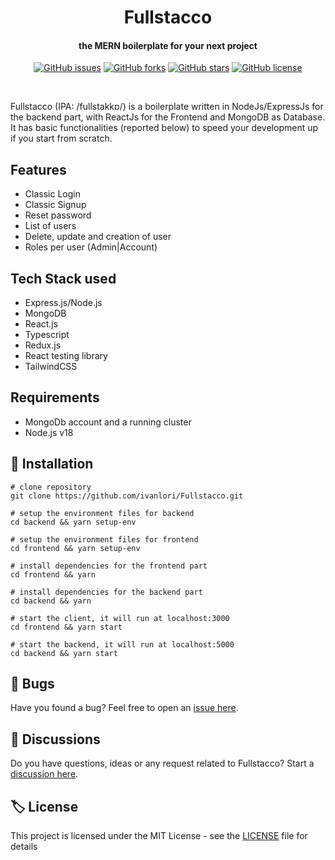 <h1 align="center">
 	Fullstacco
</h1>

<h4 align="center">the MERN boilerplate for your next project</h4>

<p align="center">
<a href="https://github.com/ivanlori/Fullstacco/issues"><img alt="GitHub issues" src="https://img.shields.io/github/issues/ivanlori/Fullstacco"></a>
<a href="https://github.com/ivanlori/Fullstacco/network"><img alt="GitHub forks" src="https://img.shields.io/github/forks/ivanlori/Fullstacco"></a>
<a href="https://github.com/ivanlori/Fullstacco/stargazers"><img alt="GitHub stars" src="https://img.shields.io/github/stars/ivanlori/Fullstacco"></a>
<a href="https://github.com/ivanlori/Fullstacco/blob/master/LICENSE"><img alt="GitHub license" src="https://img.shields.io/github/license/ivanlori/Fullstacco"></a>
</p>

<br />

Fullstacco (IPA: /fullstakkɒ/) is a boilerplate written in NodeJs/ExpressJs for the backend part, with ReactJs for the Frontend and MongoDB as Database. It has basic functionalities (reported below) to speed your development up if you start from scratch.

## Features

* Classic Login
* Classic Signup
* Reset password
* List of users
* Delete, update and creation of user
* Roles per user (Admin|Account)

## Tech Stack used

* Express.js/Node.js
* MongoDB
* React.js
* Typescript
* Redux.js
* React testing library
* TailwindCSS

## Requirements

- MongoDb account and a running cluster
- Node.js v18

## 🚀 Installation

```
# clone repository
git clone https://github.com/ivanlori/Fullstacco.git

# setup the environment files for backend
cd backend && yarn setup-env

# setup the environment files for frontend
cd frontend && yarn setup-env

# install dependencies for the frontend part
cd frontend && yarn

# install dependencies for the backend part
cd backend && yarn

# start the client, it will run at localhost:3000
cd frontend && yarn start

# start the backend, it will run at localhost:5000
cd backend && yarn start
```

## 🐛 Bugs

Have you found a bug? Feel free to open an <a href="https://github.com/ivanlori/Fullstacco/issues/new?assignees=&labels=&template=bug_report.md&title=">issue here</a>.

## 🙋 Discussions

Do you have questions, ideas or any request related to Fullstacco? Start a <a href="https://github.com/ivanlori/Fullstacco/discussions">discussion here</a>.

## 🏷️ License

This project is licensed under the MIT License - see the [LICENSE](LICENSE) file for details
